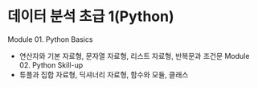 # 데이터 분석 초급 1(Python)

Module 01. Python Basics
- 연산자와 기본 자료형, 문자열 자료형, 리스트 자료형, 반복문과 조건문
Module 02. Python Skill-up
- 튜플과 집합 자료형, 딕셔너리 자료형, 함수와 모듈, 클래스

